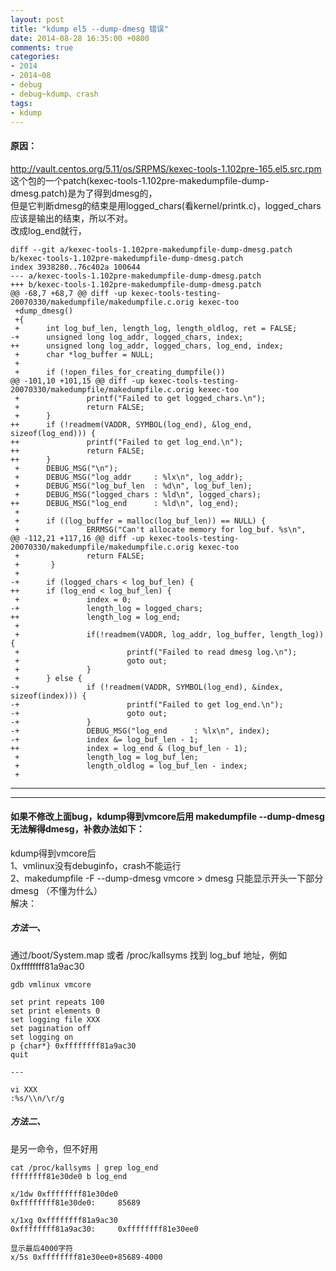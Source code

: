 ```yaml
---
layout: post
title: "kdump el5 --dump-dmesg 错误"
date: 2014-08-28 16:35:00 +0800
comments: true
categories:
- 2014
- 2014~08
- debug
- debug~kdump、crash
tags:
- kdump
---
```

#### 原因：
http://vault.centos.org/5.11/os/SRPMS/kexec-tools-1.102pre-165.el5.src.rpm  
这个包的一个patch(kexec-tools-1.102pre-makedumpfile-dump-dmesg.patch)是为了得到dmesg的，  
但是它判断dmesg的结束是用logged_chars(看kernel/printk.c)，logged_chars应该是输出的结束，所以不对。  
改成log_end就行，  
```
diff --git a/kexec-tools-1.102pre-makedumpfile-dump-dmesg.patch b/kexec-tools-1.102pre-makedumpfile-dump-dmesg.patch
index 3938280..76c402a 100644
--- a/kexec-tools-1.102pre-makedumpfile-dump-dmesg.patch
+++ b/kexec-tools-1.102pre-makedumpfile-dump-dmesg.patch
@@ -68,7 +68,7 @@ diff -up kexec-tools-testing-20070330/makedumpfile/makedumpfile.c.orig kexec-too
 +dump_dmesg()
 +{
 +      int log_buf_len, length_log, length_oldlog, ret = FALSE;
-+      unsigned long log_addr, logged_chars, index;
++      unsigned long log_addr, logged_chars, log_end, index;
 +      char *log_buffer = NULL;
 +
 +      if (!open_files_for_creating_dumpfile())
@@ -101,10 +101,15 @@ diff -up kexec-tools-testing-20070330/makedumpfile/makedumpfile.c.orig kexec-too
 +               printf("Failed to get logged_chars.\n");
 +               return FALSE;
 +      }
++      if (!readmem(VADDR, SYMBOL(log_end), &log_end, sizeof(log_end))) {
++               printf("Failed to get log_end.\n");
++               return FALSE;
++      }
 +      DEBUG_MSG("\n");
 +      DEBUG_MSG("log_addr     : %lx\n", log_addr);
 +      DEBUG_MSG("log_buf_len  : %d\n", log_buf_len);
 +      DEBUG_MSG("logged_chars : %ld\n", logged_chars);
++      DEBUG_MSG("log_end      : %ld\n", log_end);
 +
 +      if ((log_buffer = malloc(log_buf_len)) == NULL) {
 +               ERRMSG("Can't allocate memory for log_buf. %s\n",
@@ -112,21 +117,16 @@ diff -up kexec-tools-testing-20070330/makedumpfile/makedumpfile.c.orig kexec-too
 +               return FALSE;
 +       }
 +
-+      if (logged_chars < log_buf_len) {
++      if (log_end < log_buf_len) {
 +               index = 0;
-+               length_log = logged_chars;
++               length_log = log_end;
 +
 +               if(!readmem(VADDR, log_addr, log_buffer, length_log)) {
 +                        printf("Failed to read dmesg log.\n");
 +                        goto out;
 +               }
 +      } else {
-+               if (!readmem(VADDR, SYMBOL(log_end), &index, sizeof(index))) {
-+                        printf("Failed to get log_end.\n");
-+                        goto out;
-+               }
-+               DEBUG_MSG("log_end      : %lx\n", index);
-+               index &= log_buf_len - 1;
++               index = log_end & (log_buf_len - 1);
 +               length_log = log_buf_len;
 +               length_oldlog = log_buf_len - index;
 +
```
----------------
----------------
#### 如果不修改上面bug，kdump得到vmcore后用 makedumpfile --dump-dmesg 无法解得dmesg，补救办法如下：  
kdump得到vmcore后  
 1、vmlinux没有debuginfo，crash不能运行  
 2、makedumpfile -F --dump-dmesg vmcore > dmesg 只能显示开头一下部分dmesg （不懂为什么）  
解决：

##### 方法一、
通过/boot/System.map 或者 /proc/kallsyms 找到 log_buf 地址，例如 0xffffffff81a9ac30
```
gdb vmlinux vmcore

set print repeats 100
set print elements 0
set logging file XXX
set pagination off
set logging on
p {char*} 0xffffffff81a9ac30
quit

---

vi XXX
:%s/\\n/\r/g
```
##### 方法二、
是另一命令，但不好用
```
cat /proc/kallsyms | grep log_end
ffffffff81e30de0 b log_end

x/1dw 0xffffffff81e30de0
0xffffffff81e30de0:     85689

x/1xg 0xffffffff81a9ac30
0xffffffff81a9ac30:     0xffffffff81e30ee0

显示最后4000字符
x/5s 0xffffffff81e30ee0+85689-4000
```
